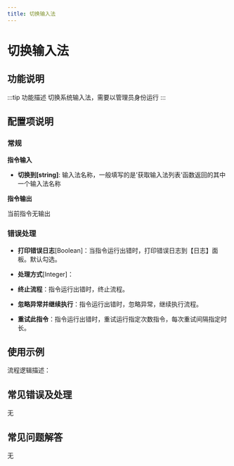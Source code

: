 ```yaml
---
title: 切换输入法
---
```


# 切换输入法

## 功能说明

:::tip 功能描述
切换系统输入法，需要以管理员身份运行
:::

## 配置项说明

### 常规

**指令输入**

- **切换到[string]**: 输入法名称，一般填写的是'获取输入法列表'函数返回的其中一个输入法名称


**指令输出**

当前指令无输出

### 错误处理

- **打印错误日志**[Boolean]：当指令运行出错时，打印错误日志到【日志】面板。默认勾选。

- **处理方式**[Integer]：

 - **终止流程**：指令运行出错时，终止流程。

 - **忽略异常并继续执行**：指令运行出错时，忽略异常，继续执行流程。

 - **重试此指令**：指令运行出错时，重试运行指定次数指令，每次重试间隔指定时长。

## 使用示例

流程逻辑描述：

## 常见错误及处理

无

## 常见问题解答

无


